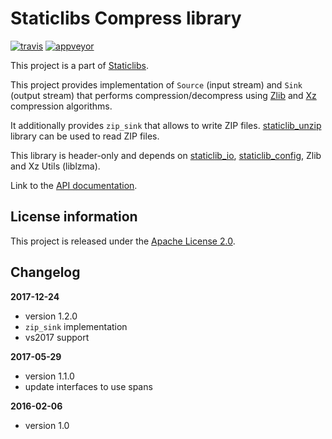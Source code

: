 Staticlibs Compress library
===========================

[![travis](https://travis-ci.org/staticlibs/staticlib_compress.svg?branch=master)](https://travis-ci.org/staticlibs/staticlib_compress)
[![appveyor](https://ci.appveyor.com/api/projects/status/github/staticlibs/staticlib_compress?svg=true)](https://ci.appveyor.com/project/staticlibs/staticlib-compress)

This project is a part of [Staticlibs](http://staticlibs.net/).

This project provides implementation of `Source` (input stream) and `Sink` (output stream)
that performs compression/decompress using [Zlib](http://www.zlib.net/) and [Xz](http://tukaani.org/xz/)
compression algorithms.

It additionally provides `zip_sink` that allows to write ZIP files. [staticlib_unzip](https://github.com/staticlibs/staticlib_unzip) library can be used to read ZIP files.

This library is header-only and depends on [staticlib_io](https://github.com/staticlibs/staticlib_io.git),
[staticlib_config](https://github.com/staticlibs/staticlib_config.git),
Zlib and Xz Utils (liblzma).

Link to the [API documentation](http://staticlibs.github.io/staticlib_compress/docs/html/namespacestaticlib_1_1compress.html).

License information
-------------------

This project is released under the [Apache License 2.0](http://www.apache.org/licenses/LICENSE-2.0).

Changelog
---------

**2017-12-24**

 * version 1.2.0
 * `zip_sink` implementation
 * vs2017 support

**2017-05-29**

 * version 1.1.0
 * update interfaces to use spans

**2016-02-06**

 * version 1.0
